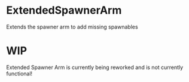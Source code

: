 # ExtendedSpawnerArm
Extends the spawner arm to add missing spawnables

# WIP
Extended Spawner Arm is currently being reworked and is not currently functional!
